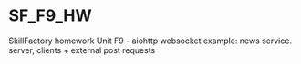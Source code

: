 # SF_F9_HW
SkillFactory homework Unit F9 - aiohttp websocket example: news service.
server, clients + external post requests
